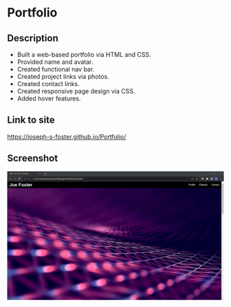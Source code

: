 # Portfolio

## Description

- Built a web-based portfolio via HTML and CSS.
- Provided name and avatar.
- Created functional nav bar.
- Created project links via photos.
- Created contact links.
- Created responsive page design via CSS.
- Added hover features.

## Link to site

https://joseph-s-foster.github.io/Portfolio/

## Screenshot

![screenshot of webpage](./assets/images/screenshot.png)